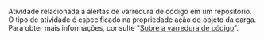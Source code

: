 Atividade relacionada a alertas de varredura de código em um repositório. O tipo de atividade é especificado na propriedade ação do objeto da carga. Para obter mais informações, consulte "[Sobre a varredura de código](/github/finding-security-vulnerabilities-and-errors-in-your-code/about-code-scanning)".
